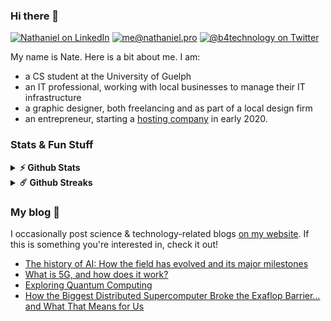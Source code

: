 ### Hi there 👋

[![Nathaniel on LinkedIn](https://img.shields.io/badge/-Nathaniel%20Broughton-262626?style=flat-square&labelColor=262626&logo=linkedin&logoColor=white&link=https://www.linkedin.com/in/nathaniel-broughton/)](https://www.linkedin.com/in/nathaniel-broughton/) [![me@nathaniel.pro](https://img.shields.io/badge/-me@nathaniel.pro-262626?style=flat-square&labelColor=262626&logo=Gmail&logoColor=white&link=mailto:me@nathaniel.pro)](mailto:me@nathaniel.pro) [![@b4technology on Twitter](https://img.shields.io/badge/-@b4technology-262626?style=flat-square&labelColor=262626&logo=twitter&logoColor=white&link=https://twitter.com/b4technology)](https://twitter.com/b4technology)

My name is Nate. Here is a bit about me. I am:

- a CS student at the University of Guelph
- an IT professional, working with local businesses to manage their IT infrastructure
- a graphic designer, both freelancing and as part of a local design firm
- an entrepreneur, starting a [hosting company](https://demonbolthost.com) in early 2020.

### Stats & Fun Stuff

<details>	
  <summary><b>⚡ Github Stats</b></summary>
  <img height="150em" src="https://github-readme-stats.vercel.app/api?username=ACA30&count_private=true&show_icons=true&include_all_commits=true&hide_border=true&theme=dark" />
  <img height="150em" src="https://github-readme-stats.vercel.app/api/top-langs/?username=ACA30&show_icons=true&hide_border=true&layout=compact&langs_count=8&theme=dark&" />
</details>

<details>	
  <summary><b>☄️ Github Streaks</b></summary>
  <img height="150em" src="https://streak-stats.demolab.com?user=ACA30&theme=dark&hide_border=true" />
</details>

### My blog :book:

I occasionally post science & technology-related blogs [on my website](https://nathaniel.pro). If this is something you're interested in, check it out!

<!-- NATEBLOG:START -->
- [The history of AI: How the field has evolved and its major milestones](https://nathaniel.pro/history-of-ai/)
- [What is 5G, and how does it work?](https://nathaniel.pro/all-about-5g/)
- [Exploring Quantum Computing](https://nathaniel.pro/exploring-quantum-computing/)
- [How the Biggest Distributed Supercomputer Broke the Exaflop Barrier… and What That Means for Us](https://nathaniel.pro/fah-breaks-exaflop-barrier/)
<!-- NATEBLOG:END -->
